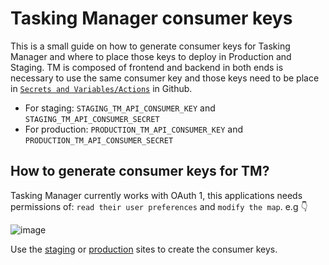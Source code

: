 # Tasking Manager consumer keys

This is a small guide on how to generate consumer keys for Tasking Manager and where to place  those keys to deploy in Production and Staging. TM is composed of frontend and backend in both ends is necessary to use the same consumer key and those keys need to be place in [`Secrets and Variables/Actions`](https://github.com/OpenHistoricalMap/ohm-deploy/settings) in Github.

- For staging: `STAGING_TM_API_CONSUMER_KEY` and `STAGING_TM_API_CONSUMER_SECRET`
- For production: `PRODUCTION_TM_API_CONSUMER_KEY` and `PRODUCTION_TM_API_CONSUMER_SECRET`


## How to generate consumer keys for TM?

Tasking Manager currently works with OAuth 1, this applications needs permissions of: `read their user preferences` and `modify the map`. e.g 👇

![image](https://user-images.githubusercontent.com/1152236/217357632-3a515574-7693-4b55-b5d8-7e28545c8a41.png)

Use the [staging](https://staging.openhistoricalmap.org/) or [production](https://www.openhistoricalmap.org/) sites to create the consumer keys.